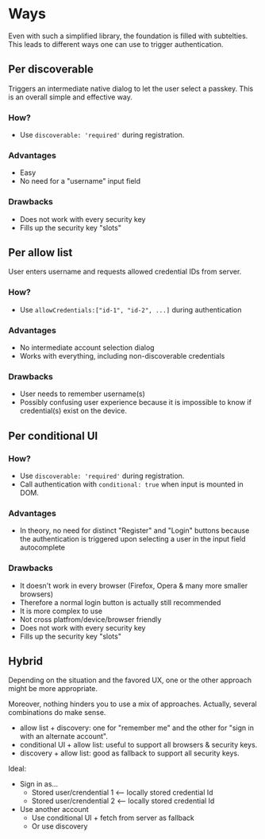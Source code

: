 Ways
====

Even with such a simplified library, the foundation is filled with subtelties.
This leads to different ways one can use to trigger authentication.


Per discoverable
----------------

Triggers an intermediate native dialog to let the user select a passkey.
This is an overall simple and effective way.

### How?

- Use `discoverable: 'required'` during registration.

### Advantages

- Easy
- No need for a "username" input field

### Drawbacks

- Does not work with every security key
- Fills up the security key "slots"



Per allow list
--------------

User enters username and requests allowed credential IDs from server.

### How?

- Use `allowCredentials:["id-1", "id-2", ...]` during authentication

### Advantages

- No intermediate account selection dialog
- Works with everything, including non-discoverable credentials

### Drawbacks

- User needs to remember username(s)
- Possibly confusing user experience because it is impossible to know if credential(s) exist on the device.




Per conditional UI
------------------

### How?

- Use `discoverable: 'required'` during registration.
- Call authentication with `conditional: true` when input is mounted in DOM.

### Advantages

- In theory, no need for distinct "Register" and "Login" buttons because the authentication is triggered upon selecting a user in the input field autocomplete

### Drawbacks

- It doesn't work in every browser (Firefox, Opera & many more smaller browsers)
- Therefore a normal login button is actually still recommended
- It is more complex to use
- Not cross platfrom/device/browser friendly
- Does not work with every security key
- Fills up the security key "slots"



Hybrid
------

Depending on the situation and the favored UX, one or the other approach might be more appropriate.

Moreover, nothing hinders you to use a mix of approaches.
Actually, several combinations do make sense.

- allow list + discovery: one for "remember me" and the other for "sign in with an alternate account".
- conditional UI + allow list: useful to support all browsers & security keys. 
- discovery + allow list: good as fallback to support all security keys.

Ideal:

- Sign in as...
  - Stored user/crendential 1 <-- locally stored credential Id
  - Stored user/crendential 2 <-- locally stored credential Id
- Use another account
  - Use conditional UI + fetch from server as fallback
  - Or use discovery